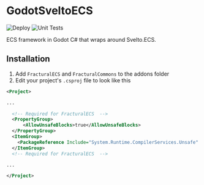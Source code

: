 # GodotSveltoECS

![Deploy](https://github.com/Fractural/GodotSveltoECS/actions/workflows/deploy.yml/badge.svg) ![Unit Tests](https://github.com/Fractural/GodotSveltoECS/actions/workflows/tests.yml/badge.svg)

ECS framework in Godot C# that wraps around Svelto.ECS. 

## Installation

1. Add `FracturalECS` and `FracturalCommons` to the addons folder
2. Edit your project's `.csproj` file to look like this

```XML
<Project>

...

  <!-- Required for FracturalECS  -->
  <PropertyGroup>
	  <AllowUnsafeBlocks>true</AllowUnsafeBlocks>
  </PropertyGroup>
  <ItemGroup>
    <PackageReference Include="System.Runtime.CompilerServices.Unsafe" Version="6.0.0" />
  </ItemGroup>
  <!-- Required for FracturalECS  -->

...

</Project>
```